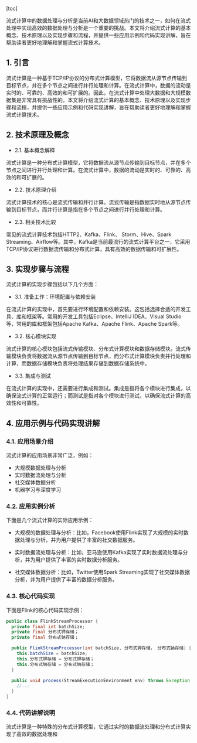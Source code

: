 
[toc]                    
                
                
流式计算中的数据处理与分析是当前AI和大数据领域热门的技术之一，如何在流式处理中实现高效的数据处理与分析是一个重要的挑战。本文将介绍流式计算的基本概念、技术原理以及实现步骤和流程，并提供一些应用示例和代码实现讲解，旨在帮助读者更好地理解和掌握流式计算技术。

## 1. 引言

流式计算是一种基于TCP/IP协议的分布式计算模型，它将数据流从源节点传输到目标节点，并在多个节点之间进行并行处理和计算。在流式计算中，数据的流动是实时的、可靠的、高效的和可扩展的。因此，在流式计算中处理大数据和大规模数据集是非常具有挑战性的。本文将介绍流式计算的基本概念、技术原理以及实现步骤和流程，并提供一些应用示例和代码实现讲解，旨在帮助读者更好地理解和掌握流式计算技术。

## 2. 技术原理及概念

- 2.1. 基本概念解释

流式计算是一种分布式计算模型，它将数据流从源节点传输到目标节点，并在多个节点之间进行并行处理和计算。在流式计算中，数据的流动是实时的、可靠的、高效的和可扩展的。

- 2.2. 技术原理介绍

流式计算技术的核心是流式传输和并行计算。流式传输是指数据实时地从源节点传输到目标节点，而并行计算是指在多个节点之间进行并行处理和计算。

- 2.3. 相关技术比较

常见的流式计算技术包括HTTP2、Kafka、Flink、 Storm、Hive、Spark Streaming、Airflow等。其中，Kafka是当前最流行的流式计算平台之一，它采用TCP/IP协议进行数据流传输和分布式计算，具有高效的数据传输和可扩展性。

## 3. 实现步骤与流程

流式计算的实现步骤包括以下几个方面：

- 3.1. 准备工作：环境配置与依赖安装

在流式计算的实现中，首先要进行环境配置和依赖安装。这包括选择合适的开发工具、库和框架等。常用的开发工具包括Eclipse、IntelliJ IDEA、Visual Studio等，常用的库和框架包括Apache Kafka、Apache Flink、Apache Spark等。

- 3.2. 核心模块实现

流式计算的核心模块包括流式传输模块、分布式计算模块和数据存储模块。流式传输模块负责将数据流从源节点传输到目标节点，而分布式计算模块负责并行处理和计算，而数据存储模块负责将处理结果存储到数据存储系统中。

- 3.3. 集成与测试

在流式计算的实现中，还需要进行集成和测试。集成是指将各个模块进行集成，以确保流式计算的正常运行；而测试是指对各个模块进行测试，以确保流式计算的高效性和可靠性。

## 4. 应用示例与代码实现讲解

### 4.1. 应用场景介绍

流式计算的应用场景非常广泛，例如：

- 大规模数据处理与分析
- 实时数据流处理与分析
- 社交媒体数据分析
- 机器学习与深度学习

### 4.2. 应用实例分析

下面是几个流式计算的实际应用示例：

- 大规模的数据处理与分析：比如，Facebook使用Flink实现了大规模的实时数据处理与分析，并为用户提供了丰富的社交数据服务。

- 实时数据流处理与分析：比如，亚马逊使用Kafka实现了实时数据流处理与分析，并为用户提供了丰富的实时数据分析服务。

- 社交媒体数据分析：比如，Twitter使用Spark Streaming实现了社交媒体数据分析，并为用户提供了丰富的数据分析服务。

### 4.3. 核心代码实现

下面是Flink的核心代码实现示例：

```java
public class FlinkStreamProcessor {
  private final int batchSize;
  private final 分布式钾存储；
  private final 分布式钠存储；

  public FlinkStreamProcessor(int batchSize, 分布式钾存储， 分布式钠存储) {
    this.batchSize = batchSize;
    this.分布式钾存储 = 分布式钾存储；
    this.分布式钠存储 = 分布式钠存储；
  }

  public void process(StreamExecutionEnvironment env) throws Exception {
    //...
  }
}
```

### 4.4. 代码讲解说明

流式计算是一种特殊的分布式计算模型，它通过实时的数据流处理和分布式计算实现了高效的数据处理和


